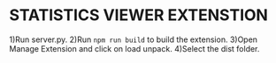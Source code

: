 # STATISTICS VIEWER EXTENSTION

1)Run server.py.
2)Run `npm run build` to build the extension.
3)Open Manage Extension and click on load unpack.
4)Select the dist folder.
